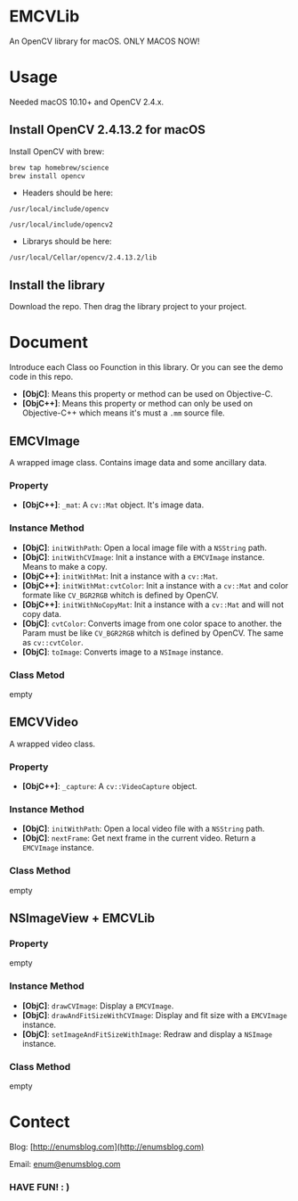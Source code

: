 # EMCVLib

An OpenCV library for macOS. ONLY MACOS NOW!

# Usage

Needed macOS 10.10+ and OpenCV 2.4.x.

## Install OpenCV 2.4.13.2 for macOS

Install OpenCV with brew:

```bash
brew tap homebrew/science
brew install opencv
```

- Headers should be here: 

`/usr/local/include/opencv`

`/usr/local/include/opencv2`

- Librarys should be here: 

`/usr/local/Cellar/opencv/2.4.13.2/lib`

## Install the library

Download the repo. Then drag the library project to your project.

# Document

Introduce each Class oo Founction in this library. Or you can see the demo code in this repo.

- **[ObjC]**: Means this property or method can be used on Objective-C.
- **[ObjC++]**: Means this property or method can only be used on Objective-C++ which means it's must a `.mm` source file.

## EMCVImage

A wrapped image class. Contains image data and some ancillary data.

### Property

- **[ObjC++]**: `_mat`: A `cv::Mat` object. It's image data.

### Instance Method

- **[ObjC]**: `initWithPath`: Open a local image file with a `NSString` path.
- **[ObjC]**: `initWithCVImage`: Init a instance with a `EMCVImage` instance. Means to make a copy.
- **[ObjC++]**: `initWithMat`: Init a instance with a `cv::Mat`.
- **[ObjC++]**: `initWithMat:cvtColor`: Init a instance with a `cv::Mat` and color formate like `CV_BGR2RGB` whitch is defined by OpenCV.
- **[ObjC++]**: `initWithNoCopyMat`: Init a instance with a `cv::Mat` and will not copy data.
- **[ObjC]**: `cvtColor`: Converts image from one color space to another. the Param must be like `CV_BGR2RGB` whitch is defined by OpenCV. The same as `cv::cvtColor`.
- **[ObjC]**: `toImage`: Converts image to a `NSImage` instance.

### Class Metod

empty

## EMCVVideo

A wrapped video class.

### Property

- **[ObjC++]**: `_capture`: A `cv::VideoCapture` object.

### Instance Method

- **[ObjC]**: `initWithPath`: Open a local video file with a `NSString` path.
- **[ObjC]**: `nextFrame`: Get next frame in the current video. Return a `EMCVImage` instance.

### Class Method

empty


## NSImageView + EMCVLib

### Property

empty

### Instance Method

- **[ObjC]**: `drawCVImage`: Display a `EMCVImage`.
- **[ObjC]**: `drawAndFitSizeWithCVImage`: Display and fit size with a `EMCVImage` instance.
- **[ObjC]**: `setImageAndFitSizeWithImage`: Redraw and display a `NSImage` instance.

### Class Method

empty

# Contect

Blog: [http://enumsblog.com](http://enumsblog.com)

Email: [enum@enumsblog.com](enum@enumsblog.com)

### HAVE FUN! : )